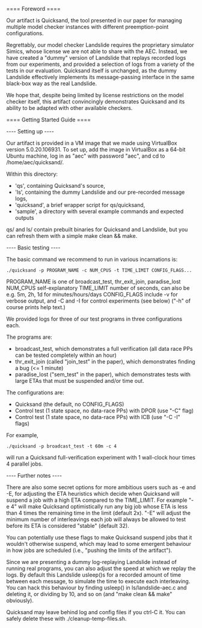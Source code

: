 ==== Foreword ====

Our artifact is Quicksand, the tool presented in our paper for managing
multiple model checker instances with different preemption-point
configurations.

Regrettably, our model checker Landslide requires the proprietary simulator
Simics, whose license we are not able to share with the AEC. Instead, we have
created a "dummy" version of Landslide that replays recorded logs from our
experiments, and provided a selection of logs from a variety of the tests in
our evaluation. Quicksand itself is unchanged, as the dummy Landslide
effectively implements its message-passing interface in the same black-box way
as the real Landslide.

We hope that, despite being limited by license restrictions on the model
checker itself, this artifact convincingly demonstrates Quicksand and its
ability to be adapted with other available checkers.

==== Getting Started Guide ====

---- Setting up ----

Our artifact is provided in a VM image that we made using VirtualBox version
5.0.20.106931. To set up, add the image in VirtualBox as a 64-bit Ubuntu
machine, log in as "aec" with password "aec", and cd to /home/aec/quicksand/.

Within this directory:
- 'qs', containing Quicksand's source,
- 'ls', containing the dummy Landslide and our pre-recorded message logs,
- 'quicksand', a brief wrapper script for qs/quicksand,
- 'sample', a directory with several example commands and expected outputs

qs/ and ls/ contain prebuilt binaries for Quicksand and Landslide, but you can
refresh them with a simple make clean && make.

---- Basic testing ----

The basic command we recommend to run in various incarnations is:

    ./quicksand -p PROGRAM_NAME -c NUM_CPUS -t TIME_LIMIT CONFIG_FLAGS...

PROGRAM_NAME is one of broadcast_test, thr_exit_join, paradise_lost
NUM_CPUS self-explanatory
TIME_LIMIT number of seconds, can also be e.g. 5m, 2h, 1d for minutes/hours/days
CONFIG_FLAGS include -v for verbose output, and -C and -I for control
experiments (see below)
("-h" of course prints help text.)

We provided logs for three of our test programs in three configurations each.

The programs are:
- broadcast_test, which demonstrates a full verification (all data race PPs can
  be tested completely within an hour)
- thr_exit_join (called "join_test" in the paper), which demonstrates finding a
  bug (<= 1 minute)
- paradise_lost ("sem_test" in the paper), which demonstrates tests with large
  ETAs that must be suspended and/or time out.

The configurations are:
- Quicksand (the default, no CONFIG_FLAGS)
- Control test (1 state space, no data-race PPs) with DPOR (use "-C" flag)
- Control test (1 state space, no data-race PPs) with ICB (use "-C -I" flags)

For example,

    ./quicksand -p broadcast_test -t 60m -c 4

will run a Quicksand full-verification experiment with 1 wall-clock hour times 4 parallel jobs.

---- Further notes ----

There are also some secret options for more ambitious users such as -e and -E,
for adjusting the ETA heuristics which decide when Quicksand will suspend a job
with a high ETA compared to the TIME_LIMIT. For example "-e 4" will make
Quicksand optimistically run any big job whose ETA is less than 4 times the
remaining time in the limit (default 2x). "-E" will adjust the minimum number
of interleavings each job will always be allowed to test before its ETA is
considered "stable" (default 32).

You can potentially use these flags to make Quicksand suspend jobs that it
wouldn't otherwise suspend, which may lead to some emergent behaviour in how
jobs are scheduled (i.e., "pushing the limits of the artifact").

Since we are presenting a dummy log-replaying Landslide instead of running real
programs, you can also adjust the speed at which we replay the logs. By default
this Landslide usleep()s for a recorded amount of time between each message, to
simulate the time to execute each interleaving. You can hack this behaviour by
finding usleep() in ls/landslide-aec.c and deleting it, or dividing by 10, and
so on (and "make clean && make" obviously).

Quicksand may leave behind log and config files if you ctrl-C it. You can
safely delete these with ./cleanup-temp-files.sh.
